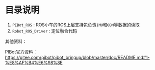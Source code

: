 # 目录说明

1. `PIBot_ROS` : ROS小车的ROS上层支持包负责`IMU`和`ODM`等数据的读取
2. `Robot_ROS_Driver` : 定位融合代码 

其他资料：

PIBot官方资料：https://gitee.com/pibot/pibot_bringup/blob/master/doc/README.md#1-%E8%AF%B4%E6%98%8E